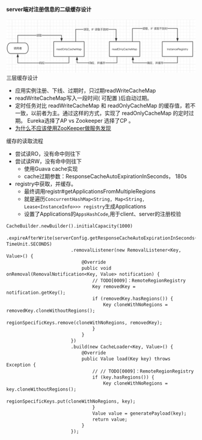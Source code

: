 #### server端对注册信息的二级缓存设计
![](pic/server的注册信息缓存.png)
三层缓存设计
- 应用实例注册、下线、过期时，只过期readWriteCacheMap
- readWriteCacheMap写入一段时间( 可配置 )后自动过期。
- 定时任务对比 readWriteCacheMap 和 readOnlyCacheMap 的缓存值，若不一致，以前者为主。通过这样的方式，实现了 readOnlyCacheMap 的定时过期。
Eureka选择了AP vs Zookeeper 选择了CP 。
- [为什么不应该使用ZooKeeper做服务发现](http://dockone.io/article/78)

缓存的读取流程
- 尝试读RO，没有命中则往下
- 尝试读RW，没有命中则往下
    - 使用Guava cache实现 
    - cache过期参数：ResponseCacheAutoExpirationInSeconds， 180s
- registry中获取，并缓存。
    - 最终调用registr#getApplicationsFromMultipleRegions
    - 就是遍历`ConcurrentHashMap<String, Map<String, Lease<InstanceInfo>>> registry`生成Applications
    - 设置了Applications的`AppsHashCode`,用于client、server的注册校验
```text
CacheBuilder.newBuilder().initialCapacity(1000)
                        .expireAfterWrite(serverConfig.getResponseCacheAutoExpirationInSeconds(), TimeUnit.SECONDS)
                        .removalListener(new RemovalListener<Key, Value>() {
                            @Override
                            public void onRemoval(RemovalNotification<Key, Value> notification) {
                                // TODO[0009]：RemoteRegionRegistry
                                Key removedKey = notification.getKey();
                                if (removedKey.hasRegions()) {
                                    Key cloneWithNoRegions = removedKey.cloneWithoutRegions();
                                    regionSpecificKeys.remove(cloneWithNoRegions, removedKey);
                                }
                            }
                        })
                        .build(new CacheLoader<Key, Value>() {
                            @Override
                            public Value load(Key key) throws Exception {
                                // // TODO[0009]：RemoteRegionRegistry
                                if (key.hasRegions()) {
                                    Key cloneWithNoRegions = key.cloneWithoutRegions();
                                    regionSpecificKeys.put(cloneWithNoRegions, key);
                                }
                                Value value = generatePayload(key);
                                return value;
                            }
                        });
```